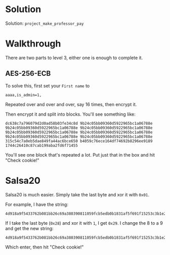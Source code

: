 # Solution

Solution: `project_make_professor_pay`

# Walkthrough

There are two parts to level 3, either one is enough to complete it.

## AES-256-ECB

To solve this, first set your `First name` to

```
aaaa,is_admin=1,
```

Repeated over and over and over, say 16 times, then encrypt it.

Then encrypt it and split into blocks. You'll see something like:

```
dc638c7a796079d2d0ad58b03fe34c8d 9b24c05bb09360d5922965bc1a06788e 9b24c05bb09360d5922965bc1a06788e 9b24c05bb09360d5922965bc1a06788e 9b24c05bb09360d5922965bc1a06788e 9b24c05bb09360d5922965bc1a06788e 9b24c05bb09360d5922965bc1a06788e 9b24c05bb09360d5922965bc1a06788e 315c54c7a0eb5dae849fa44ac6bce650 b4059c76ece164df74692b8296ee9189 1744c26410c87cab199aba2fd6f71455
```

You'll see one block that's repeated a lot. Put just that in the box and hit
"Check cookie!"

# Salsa20

Salsa20 is much easier. Simply take the last byte and xor it with `0x01`.

For example, I have the string:

```
4d918a9f5433762b081bb26c69a380390811059fcb5edb0b1831af5f691f15253c3b1e28
```

If I take the last byte (`0x28`) and xor it with `1`, I get `0x29`. I change
the 8 to a 9 and get the new string:

```
4d918a9f5433762b081bb26c69a380390811059fcb5edb0b1831af5f691f15253c3b1e29
```

Which enter, then hit "Check cookie!"
